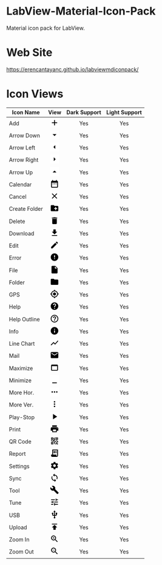 # LabView-Material-Icon-Pack
Material icon pack for LabView. 

# Web Site
https://erencantayanc.github.io/labviewmdiconpack/



# Icon Views
| Icon Name | View | Dark Support | Light Support |
| --- | :---: | :---: | :---: |
| Add | ![Add](https://raw.githubusercontent.com/ErencanTayanc/labView-Material-Icon-Pack/master/Assets%2024%20Pixels/baseline_add_black_24dp.png) | Yes | Yes |
| Arrow Down | ![Arrow Down](https://raw.githubusercontent.com/ErencanTayanc/labView-Material-Icon-Pack/master/Assets%2024%20Pixels/baseline_arrow_drop_down_black_24dp.png) | Yes | Yes |
| Arrow Left | ![Arrow Left](https://raw.githubusercontent.com/ErencanTayanc/labView-Material-Icon-Pack/master/Assets%2024%20Pixels/baseline_arrow_left_black_24dp.png) | Yes | Yes |
| Arrow Right | ![Arrow Right](https://raw.githubusercontent.com/ErencanTayanc/labView-Material-Icon-Pack/master/Assets%2024%20Pixels/baseline_arrow_right_black_24dp.png) | Yes | Yes |
| Arrow Up | ![Arrow Up](https://raw.githubusercontent.com/ErencanTayanc/labView-Material-Icon-Pack/master/Assets%2024%20Pixels/baseline_arrow_drop_up_black_24dp.png) | Yes | Yes |
| Calendar | ![Calendar](https://raw.githubusercontent.com/ErencanTayanc/labView-Material-Icon-Pack/master/Assets%2024%20Pixels/baseline_date_range_black_24dp.png) | Yes | Yes |
| Cancel | ![Cancel](https://raw.githubusercontent.com/ErencanTayanc/labView-Material-Icon-Pack/master/Assets%2024%20Pixels/baseline_close_black_24dp.png) | Yes | Yes |
| Create Folder | ![Create Folder](https://raw.githubusercontent.com/ErencanTayanc/labView-Material-Icon-Pack/master/Assets%2024%20Pixels/baseline_create_new_folder_black_24dp.png) | Yes | Yes |
| Delete | ![Delete](https://raw.githubusercontent.com/ErencanTayanc/labView-Material-Icon-Pack/master/Assets%2024%20Pixels/baseline_delete_black_24dp.png) | Yes | Yes |
| Download | ![Download](https://raw.githubusercontent.com/ErencanTayanc/labView-Material-Icon-Pack/master/Assets%2024%20Pixels/baseline_get_app_black_24dp.png) | Yes | Yes |
| Edit | ![Edit](https://raw.githubusercontent.com/ErencanTayanc/labView-Material-Icon-Pack/master/Assets%2024%20Pixels/baseline_edit_black_24dp.png) | Yes | Yes |
| Error | ![Error](https://raw.githubusercontent.com/ErencanTayanc/labView-Material-Icon-Pack/master/Assets%2024%20Pixels/baseline_error_black_24dp.png) | Yes | Yes |
| File | ![File](https://raw.githubusercontent.com/ErencanTayanc/labView-Material-Icon-Pack/master/Assets%2024%20Pixels/baseline_insert_drive_file_black_24dp.png) | Yes | Yes |
| Folder | ![Folder](https://raw.githubusercontent.com/ErencanTayanc/labView-Material-Icon-Pack/master/Assets%2024%20Pixels/baseline_folder_black_24dp.png) | Yes | Yes |
| GPS | ![GPS](https://raw.githubusercontent.com/ErencanTayanc/labView-Material-Icon-Pack/master/Assets%2024%20Pixels/baseline_gps_fixed_black_24dp.png) | Yes | Yes |
| Help | ![Help](https://raw.githubusercontent.com/ErencanTayanc/labView-Material-Icon-Pack/master/Assets%2024%20Pixels/baseline_help_black_24dp.png) | Yes | Yes |
| Help Outline | ![Help Outline](https://raw.githubusercontent.com/ErencanTayanc/labView-Material-Icon-Pack/master/Assets%2024%20Pixels/baseline_help_outline_black_24dp.png) | Yes | Yes |
| Info | ![Info](https://raw.githubusercontent.com/ErencanTayanc/labView-Material-Icon-Pack/master/Assets%2024%20Pixels/baseline_info_black_24dp.png) | Yes | Yes |
| Line Chart | ![Line Chart](https://raw.githubusercontent.com/ErencanTayanc/labView-Material-Icon-Pack/master/Assets%2024%20Pixels/baseline_show_chart_black_24dp.png) | Yes | Yes |
| Mail | ![Mail](https://raw.githubusercontent.com/ErencanTayanc/labView-Material-Icon-Pack/master/Assets%2024%20Pixels/baseline_email_black_24dp.png) | Yes | Yes |
| Maximize | ![Maximize](https://raw.githubusercontent.com/ErencanTayanc/labView-Material-Icon-Pack/master/Assets%2024%20Pixels/baseline_web_asset_black_24dp.png) | Yes | Yes | 
| Minimize | ![Minimize](https://raw.githubusercontent.com/ErencanTayanc/labView-Material-Icon-Pack/master/Assets%2024%20Pixels/baseline_minimize_black_24dp.png) | Yes | Yes |
| More Hor. | ![More Hor](https://raw.githubusercontent.com/ErencanTayanc/labView-Material-Icon-Pack/master/Assets%2024%20Pixels/baseline_more_horiz_black_24dp.png) | Yes | Yes |
| More Ver. | ![More Ver](https://raw.githubusercontent.com/ErencanTayanc/labView-Material-Icon-Pack/master/Assets%2024%20Pixels/baseline_more_vert_black_24dp.png) | Yes | Yes |
| Play-Stop | ![Play-Stop](https://raw.githubusercontent.com/ErencanTayanc/labView-Material-Icon-Pack/master/Assets%2024%20Pixels/baseline_play_arrow_black_24dp.png) | Yes | Yes |
| Print | ![Print](https://raw.githubusercontent.com/ErencanTayanc/labView-Material-Icon-Pack/master/Assets%2024%20Pixels/baseline_print_black_24dp.png) | Yes | Yes |
| QR Code | ![QR Code](https://raw.githubusercontent.com/ErencanTayanc/labView-Material-Icon-Pack/master/Assets%2024%20Pixels/baseline_qr_code_2_black_24dp.png) | Yes | Yes |
| Report | ![Report](https://raw.githubusercontent.com/ErencanTayanc/labView-Material-Icon-Pack/master/Assets%2024%20Pixels/baseline_receipt_long_black_24dp.png) | Yes | Yes |
| Settings | ![Settings](https://raw.githubusercontent.com/ErencanTayanc/labView-Material-Icon-Pack/master/Assets%2024%20Pixels/baseline_settings_black_24dp.png) | Yes | Yes |
| Sync | ![Sync](https://raw.githubusercontent.com/ErencanTayanc/labView-Material-Icon-Pack/master/Assets%2024%20Pixels/baseline_sync_black_24dp.png) | Yes | Yes |
| Tool | ![Tool](https://raw.githubusercontent.com/ErencanTayanc/labView-Material-Icon-Pack/master/Assets%2024%20Pixels/baseline_build_black_24dp.png) | Yes | Yes |
| Tune | ![Tune](https://raw.githubusercontent.com/ErencanTayanc/labView-Material-Icon-Pack/master/Assets%2024%20Pixels/baseline_tune_black_24dp.png) | Yes | Yes |
| USB | ![USB](https://raw.githubusercontent.com/ErencanTayanc/labView-Material-Icon-Pack/master/Assets%2024%20Pixels/baseline_usb_black_24dp.png) | Yes | Yes |
| Upload | ![Upload](https://raw.githubusercontent.com/ErencanTayanc/labView-Material-Icon-Pack/master/Assets%2024%20Pixels/baseline_publish_black_24dp.png) | Yes | Yes |
| Zoom In | ![Zoom In](https://raw.githubusercontent.com/ErencanTayanc/labView-Material-Icon-Pack/master/Assets%2024%20Pixels/baseline_zoom_in_black_24dp.png) | Yes | Yes |
| Zoom Out | ![Zoom Out](https://raw.githubusercontent.com/ErencanTayanc/labView-Material-Icon-Pack/master/Assets%2024%20Pixels/baseline_zoom_out_black_24dp.png) | Yes | Yes |


